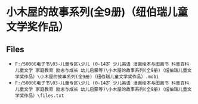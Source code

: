 # 小木屋的故事系列(全9册)（纽伯瑞儿童文学奖作品）

## Files

- `F:/5000G电子书\03-儿童专区\少儿 (0-14岁 少儿英语 漫画绘本与图画书 科普百科 儿童文学 家庭教育 励志与成长 幼儿启蒙等)\小木屋的故事系列(全9册)（纽伯瑞儿童文学奖作品）\小木屋的故事系列(全9册)（纽伯瑞儿童文学奖作品）.mobi`
- `F:/5000G电子书\03-儿童专区\少儿 (0-14岁 少儿英语 漫画绘本与图画书 科普百科 儿童文学 家庭教育 励志与成长 幼儿启蒙等)\小木屋的故事系列(全9册)（纽伯瑞儿童文学奖作品）\files.txt`
